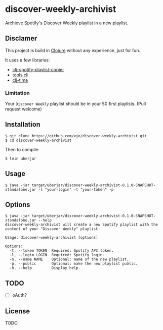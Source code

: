 # discover-weekly-archivist

Archieve Spotify's Discover Weekly playlist in a new playlist.

## Disclamer

This project is build in [Clojure](http://clojure.org) without any experience, just for fun.

It uses a few libraries:
* [clj-spotify-playlist-copier](https://github.com/vjo/clj-spotify-playlist-copier)
* [tools.cli](https://github.com/clojure/tools.cli)
* [clj-time](https://github.com/clj-time/clj-time)

### Limitation

Your `Discover Weekly` playlist should be in your 50 first playlists. (Pull request welcome)

## Installation
```shell
$ git clone https://github.com/vjo/discover-weekly-archivist.git
$ cd discover-weekly-archivist
```

Then to compile:
```shell
$ lein uberjar
```

## Usage

```shell
$ java -jar target/uberjar/discover-weekly-archivist-0.1.0-SNAPSHOT-standalone.jar -l "your-login" -t "your-token" -p
```

## Options

```shell
$ java -jar target/uberjar/discover-weekly-archivist-0.1.0-SNAPSHOT-standalone.jar --help
discover-weekly-archivist will create a new Spotify playlist with the content of your "Discover Weekly" playlist.

Usage: discover-weekly-archivist [options]

Options:
  -t, --token TOKEN  Required: Spotify API token.
  -l, --login LOGIN  Required: Spotify login.
  -n, --name NAME    Optional: name of the new playlist.
  -p, --public       Optional: make the new playlist public.
  -h, --help         Display help.

```

## TODO

- [ ] oAuth?

## License

TODO
